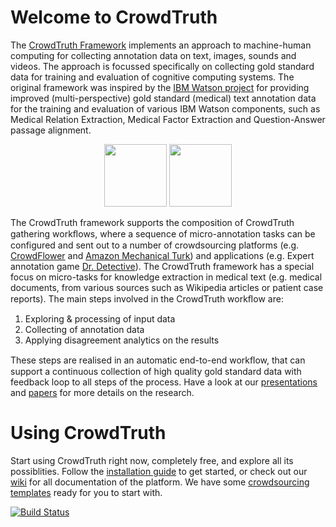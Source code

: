 # Welcome to CrowdTruth

The [CrowdTruth Framework](http://crowdtruth.org) implements an approach to machine-human computing for collecting annotation data on text, images, sounds and videos. The approach is focussed specifically on collecting gold standard data for training and evaluation of cognitive computing systems. The original framework was inspired by the [IBM Watson project](http://www.research.ibm.com/labs/watson/) for providing improved (multi-perspective) gold standard (medical) text annotation data for the training and evaluation of various IBM Watson components, such as Medical Relation Extraction, Medical Factor Extraction and Question-Answer passage alignment.

<p align='center'>
<img src='https://upload.wikimedia.org/wikipedia/en/e/e1/Crowdflower-logo.png' height='100' />
<img src='http://thecollegeinvestorcom.c.presscdn.com/wp-content/uploads/2009/10/amazon-mturk-logo.jpg' height='100' />
</p>

The CrowdTruth framework supports the composition of CrowdTruth gathering workﬂows, where a sequence of micro-annotation tasks can be configured and sent out to a number of crowdsourcing platforms (e.g. <a href="http://crowdflower.com" target="_blank">CrowdFlower</a> and <a href="https://www.mturk.com" target="_blank">Amazon Mechanical Turk</a>) and applications (e.g. Expert annotation game <a href="http://game.crowdtruth.org" target="_blank">Dr. Detective</a>). The CrowdTruth framework has a special focus on micro-tasks for knowledge extraction in medical text (e.g. medical documents, from various sources such as Wikipedia articles or patient case reports). The main steps involved in the CrowdTruth workﬂow are:

1. Exploring &amp; processing of input data
2. Collecting of annotation data
3. Applying disagreement analytics on the results

These steps are realised in an automatic end-to-end workﬂow, that can support a continuous collection of high quality gold standard data with feedback loop to all steps of the process. Have a look at our <a title="Presentations" href="http://crowdtruth.org/presentations/" target="_blank">presentations</a> and <a title="Papers" href="http://crowdtruth.org/papers/" target="_blank">papers</a> for more details on the research.

# Using CrowdTruth
Start using CrowdTruth right now, completely free, and explore all its possiblities. Follow the [installation guide](https://github.com/CrowdTruth/CrowdTruth/wiki/installation) to get started, or check out our [wiki](https://github.com/CrowdTruth/CrowdTruth/wiki) for all documentation of the platform. We have some [crowdsourcing templates](https://github.com/CrowdTruth/CrowdTruth/wiki/Creating-Templates) ready for you to start with.

[![Build Status](https://travis-ci.org/CrowdTruth/CrowdTruth.svg?branch=master)](https://travis-ci.org/CrowdTruth/CrowdTruth)
